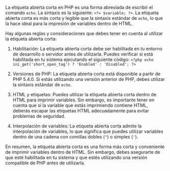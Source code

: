 La etiqueta abierta corta en PHP es una forma abreviada de escribir el comando `echo`. La sintaxis es la siguiente: `<?= $variable; ?>`. La etiqueta abierta corta es más corta y legible que la sintaxis estándar de `echo`, lo que la hace ideal para la impresión de variables dentro de HTML.

Hay algunas reglas y consideraciones que debes tener en cuenta al utilizar la etiqueta abierta corta:

1.  Habilitación: La etiqueta abierta corta debe ser habilitada en tu entorno de desarrollo o servidor antes de utilizarla. Puedes verificar si está habilitada en tu sistema ejecutando el siguiente código: `<?php echo ini_get('short_open_tag') ? 'Enabled' : 'Disabled'; ?>`
    
2.  Versiones de PHP: La etiqueta abierta corta está disponible a partir de PHP 5.4.0. Si estás utilizando una versión anterior de PHP, debes utilizar la sintaxis estándar de `echo`.
    
3.  HTML y etiquetas: Puedes utilizar la etiqueta abierta corta dentro de HTML para imprimir variables. Sin embargo, es importante tener en cuenta que si la variable que estás imprimiendo contiene HTML, deberás escapar las etiquetas HTML adecuadamente para evitar problemas de seguridad.
    
4.  Interpolación de variables: La etiqueta abierta corta admite la interpolación de variables, lo que significa que puedes utilizar variables dentro de una cadena con comillas dobles (`"`) o simples (`'`).
    

En resumen, la etiqueta abierta corta es una forma más corta y conveniente de imprimir variables dentro de HTML. Sin embargo, debes asegurarte de que esté habilitada en tu sistema y que estés utilizando una versión compatible de PHP antes de utilizarla.